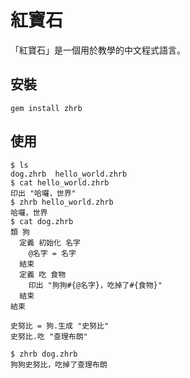 # 紅寶石

「紅寶石」是一個用於教學的中文程式語言。

## 安裝

```
gem install zhrb
```

## 使用

```
$ ls
dog.zhrb  hello_world.zhrb
$ cat hello_world.zhrb 
印出 "哈囉，世界"
$ zhrb hello_world.zhrb 
哈囉，世界
$ cat dog.zhrb 
類 狗
  定義 初始化 名字
    @名字 = 名字
  結束
  定義 吃 食物
    印出 "狗狗#{@名字}，吃掉了#{食物}"
  結束
結束

史努比 = 狗.生成 "史努比"
史努比.吃 "查理布朗"

$ zhrb dog.zhrb 
狗狗史努比，吃掉了查理布朗
```
